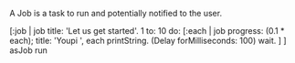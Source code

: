 A Job is a task to run and potentially notified to the user.  

[:job | job title: 'Let us get started'.
	1 to: 10 do: [:each | 
		job 
			progress: (0.1 * each); 
			title: 'Youpi ', each printString.
		(Delay forMilliseconds: 100) wait. 
		] ]  asJob run